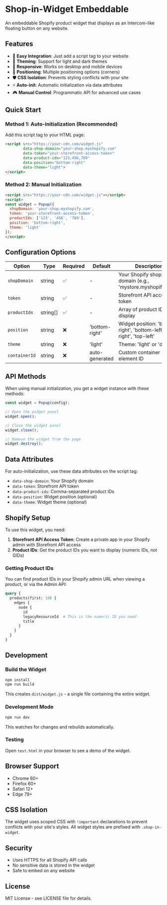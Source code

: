 # Shop-in-Widget Embeddable

An embeddable Shopify product widget that displays as an Intercom-like floating button on any website.

## Features

- 🚀 **Easy Integration**: Just add a script tag to your website
- 🎨 **Theming**: Support for light and dark themes
- 📱 **Responsive**: Works on desktop and mobile devices
- 🎯 **Positioning**: Multiple positioning options (corners)
- 🛡️ **CSS Isolation**: Prevents styling conflicts with your site
- ⚡ **Auto-init**: Automatic initialization via data attributes
- 🎮 **Manual Control**: Programmatic API for advanced use cases

## Quick Start

### Method 1: Auto-initialization (Recommended)

Add this script tag to your HTML page:

```html
<script src="https://your-cdn.com/widget.js" 
        data-shop-domain="your-shop.myshopify.com"
        data-token="your-storefront-access-token"
        data-product-ids="123,456,789"
        data-position="bottom-right"
        data-theme="light">
</script>
```

### Method 2: Manual Initialization

```html
<script src="https://your-cdn.com/widget.js"></script>
<script>
const widget = Popup({
  shopDomain: 'your-shop.myshopify.com',
  token: 'your-storefront-access-token',
  productIds: ['123', '456', '789'],
  position: 'bottom-right',
  theme: 'light'
});
</script>
```

## Configuration Options

| Option | Type | Required | Default | Description |
|--------|------|----------|---------|-------------|
| `shopDomain` | string | ✅ | - | Your Shopify shop domain (e.g., 'mystore.myshopify.com') |
| `token` | string | ✅ | - | Storefront API access token |
| `productIds` | string[] | ✅ | - | Array of product IDs to display |
| `position` | string | ❌ | 'bottom-right' | Widget position: 'bottom-right', 'bottom-left', 'top-right', 'top-left' |
| `theme` | string | ❌ | 'light' | Theme: 'light' or 'dark' |
| `containerId` | string | ❌ | auto-generated | Custom container element ID |

## API Methods

When using manual initialization, you get a widget instance with these methods:

```javascript
const widget = Popup(config);

// Open the widget panel
widget.open();

// Close the widget panel
widget.close();

// Remove the widget from the page
widget.destroy();
```

## Data Attributes

For auto-initialization, use these data attributes on the script tag:

- `data-shop-domain`: Your Shopify domain
- `data-token`: Storefront API token
- `data-product-ids`: Comma-separated product IDs
- `data-position`: Widget position (optional)
- `data-theme`: Widget theme (optional)

## Shopify Setup

To use this widget, you need:

1. **Storefront API Access Token**: Create a private app in your Shopify admin with Storefront API access
2. **Product IDs**: Get the product IDs you want to display (numeric IDs, not GIDs)

### Getting Product IDs

You can find product IDs in your Shopify admin URL when viewing a product, or via the Admin API:

```graphql
query {
  products(first: 10) {
    edges {
      node {
        id
        legacyResourceId  # This is the numeric ID you need
        title
      }
    }
  }
}
```

## Development

### Build the Widget

```bash
npm install
npm run build
```

This creates `dist/widget.js` - a single file containing the entire widget.

### Development Mode

```bash
npm run dev
```

This watches for changes and rebuilds automatically.

### Testing

Open `test.html` in your browser to see a demo of the widget.

## Browser Support

- Chrome 60+
- Firefox 60+
- Safari 12+
- Edge 79+

## CSS Isolation

The widget uses scoped CSS with `!important` declarations to prevent conflicts with your site's styles. All widget styles are prefixed with `.shop-in-widget`.

## Security

- Uses HTTPS for all Shopify API calls
- No sensitive data is stored in the widget
- Safe to embed on any website

## License

MIT License - see LICENSE file for details.